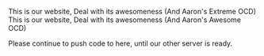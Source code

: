 This is our website, Deal with its awesomeness (And Aaron's Extreme OCD)  
This is our website, Deal with its awesomeness (And Aaron's Awesome OCD)   

Please continue to push code to here, until our other server is ready.
